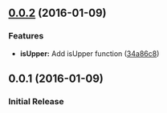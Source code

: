 <a name="0.0.2"></a>
## [0.0.2](https://github.com/taak77/commitizen-practise/compare/0.0.1...v0.0.2) (2016-01-09)


### Features

* **isUpper:** Add isUpper function ([34a86c8](https://github.com/taak77/commitizen-practise/commit/34a86c8))



<a name="0.0.1"></a>
## 0.0.1 (2016-01-09)

### Initial Release


